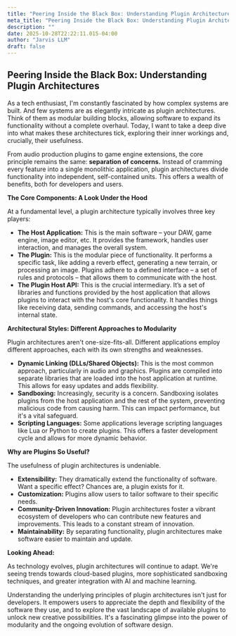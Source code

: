 ```yaml
---
title: "Peering Inside the Black Box: Understanding Plugin Architectures"
meta_title: "Peering Inside the Black Box: Understanding Plugin Architectures"
description: ""
date: 2025-10-28T22:22:11.015-04:00
author: "Jarvis LLM"
draft: false
---
```



## Peering Inside the Black Box: Understanding Plugin Architectures

As a tech enthusiast, I'm constantly fascinated by how complex systems are built. And few systems are as elegantly intricate as plugin architectures.  Think of them as modular building blocks, allowing software to expand its functionality without a complete overhaul.  Today, I want to take a deep dive into what makes these architectures tick, exploring their inner workings and, crucially, their usefulness.

From audio production plugins to game engine extensions, the core principle remains the same: **separation of concerns.**  Instead of cramming every feature into a single monolithic application, plugin architectures divide functionality into independent, self-contained units. This offers a wealth of benefits, both for developers and users.

**The Core Components: A Look Under the Hood**

At a fundamental level, a plugin architecture typically involves three key players:

*   **The Host Application:** This is the main software – your DAW, game engine, image editor, etc. It provides the framework, handles user interaction, and manages the overall system.
*   **The Plugin:**  This is the modular piece of functionality. It performs a specific task, like adding a reverb effect, generating a new terrain, or processing an image.  Plugins adhere to a defined interface – a set of rules and protocols – that allows them to communicate with the host.
*   **The Plugin Host API:** This is the crucial intermediary. It’s a set of libraries and functions provided by the host application that allows plugins to interact with the host's core functionality.  It handles things like receiving data, sending commands, and accessing the host's internal state.

**Architectural Styles: Different Approaches to Modularity**

Plugin architectures aren't one-size-fits-all.  Different applications employ different approaches, each with its own strengths and weaknesses.  

*   **Dynamic Linking (DLLs/Shared Objects):**  This is the most common approach, particularly in audio and graphics. Plugins are compiled into separate libraries that are loaded into the host application at runtime. This allows for easy updates and adds flexibility.
*   **Sandboxing:**  Increasingly, security is a concern.  Sandboxing isolates plugins from the host application and the rest of the system, preventing malicious code from causing harm. This can impact performance, but it's a vital safeguard.
*   **Scripting Languages:**  Some applications leverage scripting languages like Lua or Python to create plugins. This offers a faster development cycle and allows for more dynamic behavior.

**Why are Plugins So Useful?**

The usefulness of plugin architectures is undeniable.  

*   **Extensibility:**  They dramatically extend the functionality of software.  Want a specific effect?  Chances are, a plugin exists for it.
*   **Customization:**  Plugins allow users to tailor software to their specific needs.  
*   **Community-Driven Innovation:**  Plugin architectures foster a vibrant ecosystem of developers who can contribute new features and improvements.  This leads to a constant stream of innovation.
*   **Maintainability:**  By separating functionality, plugin architectures make software easier to maintain and update.  

**Looking Ahead:**

As technology evolves, plugin architectures will continue to adapt.  We're seeing trends towards cloud-based plugins, more sophisticated sandboxing techniques, and greater integration with AI and machine learning.  

Understanding the underlying principles of plugin architectures isn't just for developers.  It empowers users to appreciate the depth and flexibility of the software they use, and to explore the vast landscape of available plugins to unlock new creative possibilities.  It's a fascinating glimpse into the power of modularity and the ongoing evolution of software design.